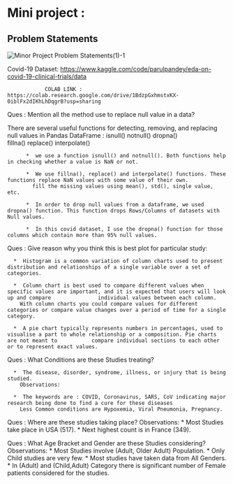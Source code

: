 # Mini project :

## Problem Statements

![Minor Project Problem Statements(1)-1](https://user-images.githubusercontent.com/77978729/174480488-d7cb66be-ff7c-4e9c-bc50-e3afa73df761.png)<br>

Covid-19 Dataset: https://www.kaggle.com/code/parulpandey/eda-on-covid-19-clinical-trials/data <br>

                
                
                COLAB LINK : https://colab.research.google.com/drive/1BdzpGxhmstxKX-0iblFx2dIKhLhDqgrB?usp=sharing
                

Ques : Mention all the method use to replace null value in a data? 

There are several useful functions for detecting, removing, and replacing null values in Pandas DataFrame :
    isnull()
    notnull()
    dropna()                                                
    fillna()
    replace()
    interpolate()
    
          *  we use a function isnull() and notnull(). Both functions help in checking whether a value is NaN or not.

          *  We use fillna(), replace() and interpolate() functions. These functions replace NaN values with some value of their own.
            fill the missing values using mean(), std(), single value, etc.

          *  In order to drop null values from a dataframe, we used dropna() function. This function drops Rows/Columns of datasets with Null values. 

          *  In this covid dataset, I use the dropna() function for those columns which contain more than 95% null values.


Ques : Give reason why you think this is best plot for particular study: 

      *  Histogram is a common variation of column charts used to present distribution and relationships of a single variable over a set of categories.
        
      *  Column chart is best used to compare different values when specific values are important, and it is expected that users will look up and compare               individual values between each column.
        With column charts you could compare values for different categories or compare value changes over a period of time for a single category.
        
      *  A pie chart typically represents numbers in percentages, used to visualise a part to whole relationship or a composition. Pie charts are not meant to           compare individual sections to each other or to represent exact values.


Ques : What Conditions are these Studies treating?

      *  The disease, disorder, syndrome, illness, or injury that is being studied.
        Observations:

      *  The keywords are : COVID, Coronavirus, SARS, CoV indicating major research being done to find a cure for these diseases
        Less Common conditions are Hypoxemia, Viral Pneumonia, Pregnancy.


Ques : Where are these studies taking place?
  Observations:
     * Most Studies take place in USA (517).
     * Next highest count is in France (349).


Ques : What Age Bracket and Gender are these Studies considering?
  Observations:
    *  Most Studies involve (Adult, Older Adult) Population.
    *  Only Child studies are very few.
    *  Most studies have taken data from All Genders.
    *  In (Adult) and (Child,Adult) Category there is significant number of Female patients considered for the studies.




